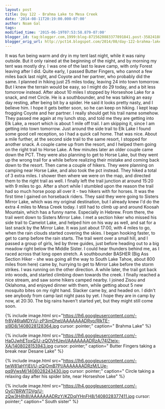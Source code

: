 ```yaml
---
layout: post
title: Day 122 - Brahma Lake to Mesa Creek
date: '2014-08-11T20:19:00.000-07:00'
author: Noam Gal
tags:
modified_time: '2015-06-19T07:53:58.879-07:00'
blogger_id: tag:blogger.com,1999:blog-8715620883377891841.post-3582418871808778788
blogger_orig_url: http://pct14.blogspot.com/2014/08/day-122-brahma-lake-to-mesa-creek.html
---
```


 It was fun being warm and dry in my tent last night, while it was rainy outside. But it only rained at the
 beginning of the night, and by morning my tent was mostly dry.
 I was one of the last to leave camp, with only
 Forest leaving after I did. Quite early, I passed Butter Fingers, who cannot a few miles back last night, and Coyote
 and her partner, who probably did the same.
 I planned in hiking just 25 miles today, leaving 24 into town
 tomorrow. But I knew the terrain would be easy, so I might do 29 today, and a bit less tomorrow instead.
 After
 about 10 miles I stopped by Horseshoe Lake for a snack, and met Circle. He is a southbounder, and he was talking an
 easy day resting, after being bit by a spider. He said it looks pretty nasty, and I believe him. I hope it gets
 better soon, so he can keep on hiking.
 I kept leap frogging Coyote and her partner. I really should get his
 trail name somehow. They passed me again at my lunch stop, and told me they are getting into Elk Lake, a resort
 which is about 1 mile off trail. I am skipping it, since I am getting into town tomorrow.
 Just around the side
 trail to Elk Lake I found some good cell reception, so I had a quick call home. That was nice.
 About a mile
 further, at the second side trail to the same resort, I stopped for another snack. A couple came up from the resort,
 and I helped them going on the right trail to Horse Lake.
 A few minutes later an older couple came down the
 PCT. They were also planning to get to Horse Lake, but they went up the wrong trail for a while before realizing
 their mistake and coming back down to the resort.
 Then came a couple of hikers. They were planning on camping
 near Horse Lake, and also took the pct instead. They hiked a total of 3 extra miles. I shower then where we were on
 the map, and directed them to the right trail as well.
 I finally left the trail junction at around 15:20 with 9
 miles to go. After a short while I stumbled upon the reason the trail had so much horse poop all over it - two
 hikers with for horses. It was the first time I gained on horseback riders. They said they were going to Sisters
 Mirror Lake, which was my original destination, but I already knew I'd do the extra 4 miles to Mesa Creek
 today.
 I still had to climb up and around Koosah Mountain, which has a funny name. Especially in Hebrew. From
 there, the trail went down to Sisters Mirror Lake. I met a section hiker who missed his side trail to Camelot Lake,
 and helped him on his way as well, and sat for a last snack by the Mirror Lake.
 It was just about 17:00, with 4
 miles to go, when the rain clouds started covering the skies. I began hooking faster, to get to camp before the rain
 starts.
 The trail went over a small hill, and I passed a group of girls, led by three guides, just before
 heading out to a big meadow right below the Middle Sister. I could hear thunders behind me, as I raced across that
 long open stretch. A southbounder BASHER (Big Ass Section Hiker - she was going all the way to South Lake Tahoe,
 about 800 miles from here) came by, hurrying to get to Mirror Lake before the storm strikes. I was running on the
 other direction.
 A while later, the trail got back into woods, and started climbing down towards the creek. I
 finally reached a nice stream, and saw some hikers camped nearby.
 I joined Zisou and Oklahoma, and enjoyed
 dinner with them, while getting about 5 new mosquito bites on my right hand.
 Slacker came by, and headed on. I
 didn't see anybody from camp last night pass by yet. I hope they are in camp by now, at 20:30. The big rains haven't
 started yet, but they might still come soon.

 
{% include image.html src="https://lh6.googleusercontent.com/-fr8V46taMDY/U-zP3imDheI/AAAAAAADRyo/RlkTE-sI9D8/1408028128364.jpg cursor: pointer;" caption=" Brahma Lake" %}

 
{% include image.html src="https://lh6.googleusercontent.com/-HaOJwhEToxQ/U-zQOVHUevI/AAAAAAADRzA/74IZteix-XA/1408028153943.jpg cursor: pointer;" caption=" Butter Fingers taking a break near Desane Lake" %}

 
{% include image.html src="https://lh6.googleusercontent.com/-twW81aHYjEI/U-zQjOmB7PI/AAAAAAADRzM/LUe-pq9VwsM/1408028243430.jpg cursor: pointer;" caption=" Circle taking a relaxing day after his spider bite, near Horseshoe Lake" %}

 
{% include image.html src="https://lh4.googleusercontent.com/-Oy07BRWTDVg/U-zQw3H4h8I/AAAAAAADRzY/KZDqlYHnFH8/1408028377411.jpg cursor: pointer;" caption=" South sister" %}


